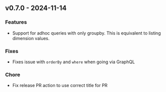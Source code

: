 ## v0.7.0 - 2024-11-14
### Features
* Support for adhoc queries with only groupby. This is equivalent to listing dimension values.
### Fixes
* Fixes issue with `orderBy` and `where` when going via GraphQL
### Chore
* Fix release PR action to use correct title for PR
